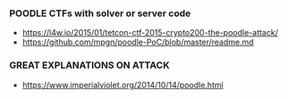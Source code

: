 ### POODLE CTFs with solver or server code

* https://l4w.io/2015/01/tetcon-ctf-2015-crypto200-the-poodle-attack/
* https://github.com/mpgn/poodle-PoC/blob/master/readme.md


### GREAT EXPLANATIONS ON ATTACK

* https://www.imperialviolet.org/2014/10/14/poodle.html

